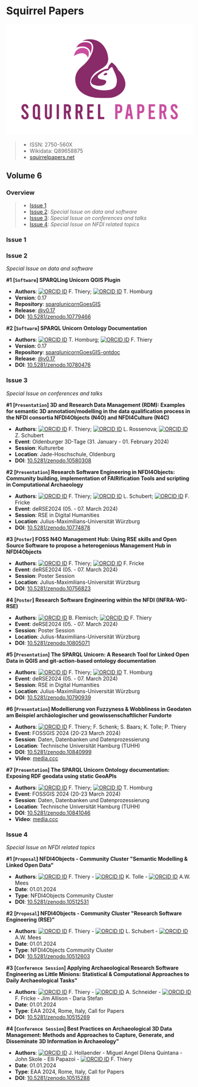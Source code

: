 # Squirrel Papers

![Squirrel Papers Logo](https://raw.githubusercontent.com/squirrelpapers/overview/main/docs/sqp_logo.png)

> * ISSN: 2750-560X
> * Wikidata: Q89658875
> * [squirrelpapers.net](https://squirrelpapers.net)

## Volume 6

### Overview

> * [Issue 1](#issue-1)
> * [Issue 2](#issue-2): *Special Issue on data and software*
> * [Issue 3](#issue-3): *Special Issue on conferences and talks*
> * [Issue 4](#issue-4): *Special Issue on NFDI related topics*

### Issue 1

### Issue 2

*Special Issue on data and software*

**#1 [`Software`] SPARQLing Unicorn QGIS Plugin**
* **Authors**: [![ORCID ID](http://info.orcid.org/wp-content/uploads/2019/11/orcid_16x16.png)](http://orcid.org/0000-0002-3246-3531) F. Thiery; [![ORCID ID](http://info.orcid.org/wp-content/uploads/2019/11/orcid_16x16.png)](http://orcid.org/0000-0002-9499-5840) T. Homburg
* **Version**: 0.17
* **Repository**: [sparqlunicornGoesGIS](https://github.com/sparqlunicorn/sparqlunicornGoesGIS)
* **Release**: [@v0.17](https://github.com/sparqlunicorn/sparqlunicornGoesGIS/releases/tag/v0.17)
* **DOI**: [10.5281/zenodo.10779466](https://doi.org/10.5281/zenodo.10779466)

**#2 [`Software`] SPARQL Unicorn Ontology Documentation**
* **Authors**: [![ORCID ID](http://info.orcid.org/wp-content/uploads/2019/11/orcid_16x16.png)](http://orcid.org/0000-0002-9499-5840) T. Homburg; [![ORCID ID](http://info.orcid.org/wp-content/uploads/2019/11/orcid_16x16.png)](http://orcid.org/0000-0002-3246-3531) F. Thiery
* **Version**: 0.17
* **Repository**: [sparqlunicornGoesGIS-ontdoc](https://github.com/sparqlunicorn/sparqlunicornGoesGIS-ontdoc)
* **Release**: [@v0.17](https://github.com/sparqlunicorn/sparqlunicornGoesGIS-ontdoc/releases/tag/0.17)
* **DOI**: [10.5281/zenodo.10780476](https://doi.org/10.5281/zenodo.10780476)

### Issue 3

*Special Issue on conferences and talks*

**#1 [`Presentation`] 3D and Research Data Management (RDM): Examples for semantic 3D annotation/modelling in the data qualification process in the NFDI consortia NFDI4Objects (N4O) and NFDI4Culture (N4C)**
* **Authors**: [![ORCID ID](http://info.orcid.org/wp-content/uploads/2019/11/orcid_16x16.png)](http://orcid.org/0000-0002-3246-3531) F. Thiery; [![ORCID ID](http://info.orcid.org/wp-content/uploads/2019/11/orcid_16x16.png)](http://orcid.org/0000-0002-5190-1867) L. Rossenova; [![ORCID ID](http://info.orcid.org/wp-content/uploads/2019/11/orcid_16x16.png)](http://orcid.org/0000-0001-9043-3632) Z. Schubert
* **Event**: Oldenburger 3D-Tage (31. January - 01. February 2024)
* **Session**: Kulturerbe
* **Location**: Jade-Hoschschule, Oldenburg
* **DOI**: [10.5281/zenodo.10580308](https://doi.org/10.5281/zenodo.10580308)

**#2 [`Presentation`] Research Software Engineering in NFDI4Objects: Community building, implementation of FAIRification Tools and scripting in Computational Archaeology**
* **Authors**: [![ORCID ID](http://info.orcid.org/wp-content/uploads/2019/11/orcid_16x16.png)](http://orcid.org/0000-0002-3246-3531) F. Thiery; [![ORCID ID](http://info.orcid.org/wp-content/uploads/2019/11/orcid_16x16.png)](http://orcid.org/0000-0003-4889-9353) L. Schubert; [![ORCID ID](http://info.orcid.org/wp-content/uploads/2019/11/orcid_16x16.png)](http://orcid.org/0000-0003-3223-2079) F. Fricke
* **Event**: deRSE2024 (05. - 07. March 2024)
* **Session**: RSE in Digital Humanities
* **Location**: Julius-Maximilians-Universität Würzburg
* **DOI**: [10.5281/zenodo.10774878](https://doi.org/10.5281/zenodo.10774878)

**#3 [`Poster`] FOSS N4O Management Hub: Using RSE skills and Open Source Software to propose a heterogenious Management Hub in NFDI4Objects**
* **Authors**: [![ORCID ID](http://info.orcid.org/wp-content/uploads/2019/11/orcid_16x16.png)](http://orcid.org/0000-0002-3246-3531) F. Thiery; [![ORCID ID](http://info.orcid.org/wp-content/uploads/2019/11/orcid_16x16.png)](http://orcid.org/0000-0003-3223-2079) F. Fricke
* **Event**: deRSE2024 (05. - 07. March 2024)
* **Session**: Poster Session
* **Location**: Julius-Maximilians-Universität Würzburg
* **DOI**: [10.5281/zenodo.10756823](https://doi.org/10.5281/zenodo.10756823)

**#4 [`Poster`] Research Software Engineering within the NFDI (INFRA-WG-RSE)**
* **Authors**: [![ORCID ID](http://info.orcid.org/wp-content/uploads/2019/11/orcid_16x16.png)](http://orcid.org/0000-0001-8188-620X) B. Flemisch; [![ORCID ID](http://info.orcid.org/wp-content/uploads/2019/11/orcid_16x16.png)](http://orcid.org/0000-0002-3246-3531) F. Thiery
* **Event**: deRSE2024 (05. - 07. March 2024)
* **Session**: Poster Session
* **Location**: Julius-Maximilians-Universität Würzburg
* **DOI**: [10.5281/zenodo.10805071](https://doi.org/10.5281/zenodo.10805071)

**#5 [`Presentation`] The SPARQL Unicorn: A Research Tool for Linked Open Data in QGIS and git-action-based ontology documentation**
* **Authors**: [![ORCID ID](http://info.orcid.org/wp-content/uploads/2019/11/orcid_16x16.png)](http://orcid.org/0000-0002-3246-3531) F. Thiery; [![ORCID ID](http://info.orcid.org/wp-content/uploads/2019/11/orcid_16x16.png)](http://orcid.org/0000-0002-9499-5840) T. Homburg
* **Event**: deRSE2024 (05. - 07. March 2024)
* **Session**: RSE in Digital Humanities
* **Location**: Julius-Maximilians-Universität Würzburg
* **DOI**: [10.5281/zenodo.10790939](https://doi.org/10.5281/zenodo.10790939)

**#6 [`Presentation`] Modellierung von Fuzzyness & Wobbliness in Geodaten am Beispiel archäologischer und geowissenschaftlicher Fundorte**
* **Authors**: [![ORCID ID](http://info.orcid.org/wp-content/uploads/2019/11/orcid_16x16.png)](http://orcid.org/0000-0002-3246-3531) F. Thiery; F. Schenk; S. Baars; K. Tolle; P. Thiery
* **Event**: FOSSGIS 2024 (20-23 March 2024)
* **Session**: Daten, Datenbanken und Datenprozessierung
* **Location**: Technische Universität Hamburg (TUHH)
* **DOI**: [10.5281/zenodo.10840999](https://doi.org/10.5281/zenodo.10840999)
* **Video**: [media.ccc](https://media.ccc.de/v/fossgis2024-38914-modellierung-von-fuzzyness-wobbliness-in-geodaten)

**#7 [`Presentation`] The SPARQL Unicorn Ontology documentation: Exposing RDF geodata using static GeoAPIs**
* **Authors**: [![ORCID ID](http://info.orcid.org/wp-content/uploads/2019/11/orcid_16x16.png)](http://orcid.org/0000-0002-3246-3531) F. Thiery; [![ORCID ID](http://info.orcid.org/wp-content/uploads/2019/11/orcid_16x16.png)](http://orcid.org/0000-0002-9499-5840) T. Homburg
* **Event**: FOSSGIS 2024 (20-23 March 2024)
* **Session**: Daten, Datenbanken und Datenprozessierung
* **Location**: Technische Universität Hamburg (TUHH)
* **DOI**: [10.5281/zenodo.10841046](https://doi.org/10.5281/zenodo.10841046)
* **Video**: [media.ccc](https://media.ccc.de/v/fossgis2024-39049-the-sparql-unicorn-ontology-documentation-exposing-rdf-geodata-using-static-geoapis)

### Issue 4

*Special Issue on NFDI related topics*

**#1 [`Proposal`] NFDI4Objects - Community Cluster "Semantic Modelling & Linked Open Data"**
* **Authors**: [![ORCID ID](http://info.orcid.org/wp-content/uploads/2019/11/orcid_16x16.png)](http://orcid.org/0000-0002-3246-3531) F. Thiery - [![ORCID ID](http://info.orcid.org/wp-content/uploads/2019/11/orcid_16x16.png)](http://orcid.org/0000-0002-9953-7638) K. Tolle - [![ORCID ID](http://info.orcid.org/wp-content/uploads/2019/11/orcid_16x16.png)](http://orcid.org/0000-0002-7634-5342) A.W. Mees
* **Date**: 01.01.2024
* **Type**: NFDI4Objects Community Cluster
* **DOI**: [10.5281/zenodo.10512531](https://doi.org/10.5281/zenodo.10512531)

**#2 [`Proposal`] NFDI4Objects - Community Cluster "Research Software Engineering (RSE)"**
* **Authors**: [![ORCID ID](http://info.orcid.org/wp-content/uploads/2019/11/orcid_16x16.png)](http://orcid.org/0000-0002-3246-3531) F. Thiery - [![ORCID ID](http://info.orcid.org/wp-content/uploads/2019/11/orcid_16x16.png)](http://orcid.org/0000-0003-4889-9353) L. Schubert - [![ORCID ID](http://info.orcid.org/wp-content/uploads/2019/11/orcid_16x16.png)](http://orcid.org/0000-0002-7634-5342) A.W. Mees
* **Date**: 01.01.2024
* **Type**: NFDI4Objects Community Cluster
* **DOI**: [10.5281/zenodo.10512603](https://doi.org/10.5281/zenodo.10512603)

**#3 [`Conference Session`] Applying Archaeological Research Software Engineering as Little Minions: Statistical & Computational Approaches to Daily Archaeological Tasks"**
* **Authors**: [![ORCID ID](http://info.orcid.org/wp-content/uploads/2019/11/orcid_16x16.png)](http://orcid.org/0000-0002-3246-3531) F. Thiery - [![ORCID ID](http://info.orcid.org/wp-content/uploads/2019/11/orcid_16x16.png)](http://orcid.org/0000-0002-1854-6760) A. Schneider - [![ORCID ID](http://info.orcid.org/wp-content/uploads/2019/11/orcid_16x16.png)](http://orcid.org/0000-0003-3223-2079) F. Fricke - Jim Allison - Daria Stefan
* **Date**: 01.01.2024
* **Type**: EAA 2024, Rome, Italy, Call for Papers
* **DOI**: [10.5281/zenodo.10515269](https://doi.org/10.5281/zenodo.10515269)

**#4 [`Conference Session`] Best Practices on Archaeological 3D Data Management: Methods and Approaches to Capture, Generate, and Disseminate 3D Information in Archaeology"**
* **Authors**: [![ORCID ID](http://info.orcid.org/wp-content/uploads/2019/11/orcid_16x16.png)](http://orcid.org/0000-0001-7933-3518) J. Hollaender - Miguel Angel Dilena Quintana - John Skole - Elli Papazoi - [![ORCID ID](http://info.orcid.org/wp-content/uploads/2019/11/orcid_16x16.png)](http://orcid.org/0000-0002-3246-3531) F. Thiery
* **Date**: 01.01.2024
* **Type**: EAA 2024, Rome, Italy, Call for Papers
* **DOI**: [10.5281/zenodo.10515288](https://doi.org/10.5281/zenodo.10515288)

